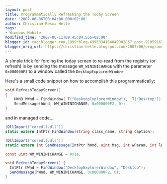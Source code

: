 ```yaml
---
layout: post
title: Programmatically Refreshing the Today Screen
date: '2007-06-06T08:04:00.000+02:00'
author: Christian Resma Helle
tags:
- Windows Mobile
modified_time: '2007-06-11T09:45:04.556+02:00'
blogger_id: tag:blogger.com,1999:blog-4995334164049002857.post-9105916737634152947
blogger_orig_url: https://christian-helle.blogspot.com/2007/06/programmatically-refreshing-today.html
---
```


A simple trick for forcing the today screen to re-read from the registry (or refresh) is by sending the message `WM_WININICHANGE` with the parameter `0x000000F2` to a window called the `DesktopExplorerWindow`

Here's a small code snippet on how to accomplish this programmatically:

```c
void RefreshTodayScreen() 
{
    HWND hWnd = FindWindow(_T("DesktopExplorerWindow"), _T("Desktop"));
    SendMessage(hWnd, WM_WININICHANGE, 0x000000F2, 0);
}
```

and in managed code...

```csharp
[DllImport("coredll.dll")]
static extern IntPtr FindWindow(string class_name, string caption);

[DllImport("coredll.dll")]
static extern int SendMessage(IntPtr hWnd, uint Msg, int wParam, int lParam);

const uint WM_WININICHANGE = 0x1a;

void RefreshTodayScreen() {
  IntPtr hWnd = FindWindow("DesktopExplorerWindow", "Desktop");
  SendMessage(hWnd, WM_WININICHANGE, 0x000000F2, 0);
}
```